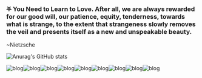 ### ⛧ You Need to Learn to Love. After all, we are always rewarded for our good will, our patience, equity, tenderness, towards what is strange, to the extent that strangeness slowly removes the veil and presents itself as a new and unspeakable beauty.
~Nietzsche

![Anurag's GitHub stats](https://github-readme-stats.vercel.app/api?username=zcklab&show_icons=true&theme=radical)



![blog](https://img.shields.io/badge/HTML5-E34F26?style=for-the-badge&logo=html5&logoColor=white)![blog](https://img.shields.io/badge/CSS3-1572B6?style=for-the-badge&logo=css3&logoColor=white)![blog](https://img.shields.io/badge/JavaScript-F7DF1E?style=for-the-badge&logo=javascript&logoColor=black)![blog](https://img.shields.io/badge/Django-092E20?style=for-the-badge&logo=django&logoColor=white)![blog](https://img.shields.io/badge/Python-14354C?style=for-the-badge&logo=python&logoColor=white)![blog](https://img.shields.io/badge/Spring-6DB33F?style=for-the-badge&logo=spring&logoColor=white)![blog](https://img.shields.io/badge/Java-ED8B00?style=for-the-badge&logo=openjdk&logoColor=white)![blog](https://img.shields.io/badge/C%23-239120?style=for-the-badge&logo=c-sharp&logoColor=white)![blog](https://img.shields.io/badge/Linux-FCC624?style=for-the-badge&logo=linux&logoColor=black)

